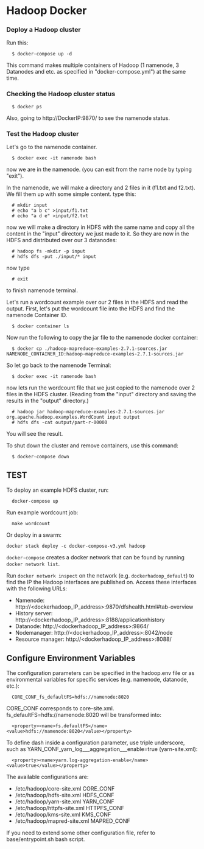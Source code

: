 # Hadoop Docker

### Deploy a Hadoop cluster

Run this:
```
  $ docker-compose up -d
```
This command makes multiple containers of Hadoop (1 namenode, 3 Datanodes and etc. as specified in "docker-compose.yml") at the same time.

### Checking the Hadoop cluster status

```
  $ docker ps
```

Also, going to http://DockerIP:9870/ to see the namenode status.

### Test the Hadoop cluster

Let's go to the namenode container.
```
  $ docker exec -it namenode bash
```
now we are in the namenode. (you can exit from the name node by typing "exit").

In the namenode, we will make a directory and 2 files in it (f1.txt and f2.txt). We fill them up with some simple content. type this:

```
  # mkdir input
  # echo "a b c" >input/f1.txt
  # echo "a d e" >input/f2.txt
```

now we will make a directory in HDFS with the same name and copy all the content in the "input" directory we just made to it. So they are now in the HDFS and distributed over our 3 datanodes:
```
  # hadoop fs -mkdir -p input
  # hdfs dfs -put ./input/* input
```

now type
```
  # exit
```
to finish namenode terminal.

Let's run a wordcount example over our 2 files in the HDFS and read the output. First, let's put the wordcount file into the HDFS and find the namenode Container ID.
```
  $ docker container ls
```

Now run the following to copy the jar file to the namenode docker container:
```
  $ docker cp ./hadoop-mapreduce-examples-2.7.1-sources.jar NAMENODE_CONTAINER_ID:hadoop-mapreduce-examples-2.7.1-sources.jar
```

So let go back to the namenode Terminal:
```
  $ docker exec -it namenode bash
```

now lets run the wordcount file that we just copied to the namenode over 2 files in the HDFS cluster. (Reading from the "input" directory and saving the results in the "output" directory.)
```
  # hadoop jar hadoop-mapreduce-examples-2.7.1-sources.jar org.apache.hadoop.examples.WordCount input output
  # hdfs dfs -cat output/part-r-00000
```
You will see the result.

To shut down the cluster and remove containers, use this command:
```
  $ docker-compose down
```


## TEST

To deploy an example HDFS cluster, run:
```
  docker-compose up
```

Run example wordcount job:
```
  make wordcount
```

Or deploy in a swarm:
```
docker stack deploy -c docker-compose-v3.yml hadoop
```

`docker-compose` creates a docker network that can be found by running `docker network list`.

Run `docker network inspect` on the network (e.g. `dockerhadoop_default`) to find the IP the Hadoop interfaces are published on. Access these interfaces with the following URLs:

* Namenode: http://<dockerhadoop_IP_address>:9870/dfshealth.html#tab-overview
* History server: http://<dockerhadoop_IP_address>:8188/applicationhistory
* Datanode: http://<dockerhadoop_IP_address>:9864/
* Nodemanager: http://<dockerhadoop_IP_address>:8042/node
* Resource manager: http://<dockerhadoop_IP_address>:8088/

## Configure Environment Variables

The configuration parameters can be specified in the hadoop.env file or as environmental variables for specific services (e.g. namenode, datanode, etc.):
```
  CORE_CONF_fs_defaultFS=hdfs://namenode:8020
```

CORE_CONF corresponds to core-site.xml. fs_defaultFS=hdfs://namenode:8020 will be transformed into:
```
  <property><name>fs.defaultFS</name><value>hdfs://namenode:8020</value></property>
```
To define dash inside a configuration parameter, use triple underscore, such as YARN_CONF_yarn_log___aggregation___enable=true (yarn-site.xml):
```
  <property><name>yarn.log-aggregation-enable</name><value>true</value></property>
```

The available configurations are:
* /etc/hadoop/core-site.xml CORE_CONF
* /etc/hadoop/hdfs-site.xml HDFS_CONF
* /etc/hadoop/yarn-site.xml YARN_CONF
* /etc/hadoop/httpfs-site.xml HTTPFS_CONF
* /etc/hadoop/kms-site.xml KMS_CONF
* /etc/hadoop/mapred-site.xml  MAPRED_CONF

If you need to extend some other configuration file, refer to base/entrypoint.sh bash script.
